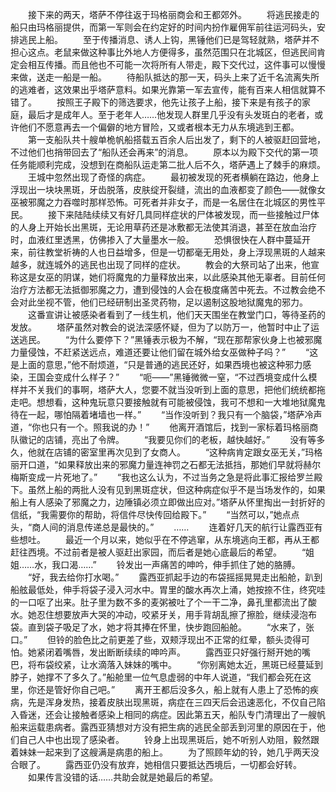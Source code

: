 　　接下来的两天，塔萨不停往返于玛格丽商会和王都郊外。
　　将逃民接走的船只由玛格丽提供，而第一军则会在约定好的时间内扮作雇佣军前往运河码头，安排逃民上船。
　　至于传播消息、诱人上钩，黑锤他们已是驾轻就熟，塔萨并不担心这点。老鼠来做这种事比外地人方便得多，虽然范围只在北城区，但逃民间肯定会相互传播。而且他也不可能一次将所有人带走，殿下交代过，这件事可以慢慢来做，送走一船是一船。
　　待船队抵达的那一天，码头上来了近千名流离失所的逃难者，这效果出乎塔萨意料。如果光靠第一军去宣传，能有百来人相信就算不错了。
　　按照王子殿下的筛选要求，他先让孩子上船，接下来是有孩子的家庭，最后才是成年人。至于老年人……他发现人群里几乎没有头发斑白的老者，或许他们不愿意再去一个偏僻的地方冒险，又或者根本无力从东境逃到王都。
　　第一支船队共十艘单桅帆船搭载五百余人后出发了，剩下的人被驱赶回营地，不过他们也捎带回去了“船队还会再来”的消息。
　　原本以为殿下交代的第一项任务能顺利完成，没想到在商船队运走第二批人后不久，塔萨遇上了棘手的麻烦。
　　王城中忽然出现了奇怪的病症。
　　最初被发现的死者横躺在路边，他身上浮现出一块块黑斑，牙齿脱落，皮肤绽开裂缝，流出的血液都变了颜色——就像女巫被邪魔之力吞噬时那样恐怖。可死者并非女子，而是一名居住在北城区的男性平民。
　　接下来陆陆续续又有好几具同样症状的尸体被发现，而一些接触过尸体的人身上开始长出黑斑，无论用草药还是冰敷都无法使其消退，甚至在放血治疗时，血液红里透黑，仿佛掺入了大量墨水一般。
　　恐惧很快在人群中蔓延开来，前往教堂祈祷的人也日益增多，但是一切都毫无用处，身上浮现黑斑的人越来越多，就连城外的逃民也出现了同样的症状。
　　教会的大祭司站了出来，他宣称这是女巫的阴谋，她们将魔鬼的力量释放出来，以此感染其他无辜者。目前任何治疗方法都无法抵御邪魔之力，遭到侵蚀的人会在极度痛苦中死去。不过教会绝不会对此坐视不管，他们已经研制出圣灵药物，足以遏制这股地狱魔鬼的邪力。
　　这番宣讲让被感染者看到了一线生机，他们天天围坐在教堂门口，等待圣药的发放。
　　塔萨虽然对教会的说法深感怀疑，但为了以防万一，他暂时中止了运送逃民。
　　“为什么要停下？”黑锤表示极为不解，“现在那帮家伙身上也被邪魔力量侵蚀，不赶紧送远点，难道还要让他们留在城外给女巫做种子吗？”
　　“这是上面的意思，”他不耐烦道，“只是普通的逃民还好，如果西境也被这种邪力感染，王国会变成什么样子？”
　　“呃——”黑锤微微一窒，“不过西境变成什么模样并不关我们的事啊，塔萨大人，您要不就当没听到上面的意思，把他们统统都拖走吧。想想看，这种鬼玩意只要接触就有可能被侵蚀，我可不想和一大堆地狱魔鬼待在一起，哪怕隔着堵墙也一样。”
　　“当作没听到？我只有一个脑袋，”塔萨冷声道，“你也只有一个。照我说的办！”
　　他离开酒馆后，找到一家标着玛格丽商队徽记的店铺，亮出了令牌。
　　“我要见你们的老板，越快越好。”
　　没有等多久，他就在店铺的密室里再次见到了女商人。
　　“这种病肯定跟女巫无关，”玛格丽开口道，“如果释放出来的邪魔力量连神罚之石都无法抵挡，那她们早就将赫尔梅斯变成一片死地了。”
　　“我也这么认为，不过当务之急是将此事汇报给罗兰殿下。虽然上船的两批人没有见到黑斑症状，但这种病症似乎不是当场发作的，如果船上有人感染了邪魔之力，边陲镇必须立即做出应对。”塔萨从怀里掏出一封折好的信纸，“我需要你的帮助，将信件尽快传回给殿下。”
　　“当然可以，”她点点头，“商人间的消息传递总是最快的。”
　　……
　　连着好几天的航行让露西亚有些想吐。
　　最近一个月以来，她似乎在不停逃窜，从东境逃向王都，再从王都赶往西境。不过前者是被人驱赶出家园，而后者是她心底最后的希望。
　　“姐姐……水，我口渴……”
　　铃发出一声痛苦的呻吟，伸手抓住了她的胳膊。
　　“好，我去给你打水喝。”
　　露西亚抓起手边的布袋摇摇晃晃走出船舱，趴到船舷最低处，伸手将袋子浸入河水中。胃里的酸水再次上涌，她按捺不住，终究哇的一口呕了出来。肚子里为数不多的麦粥被吐了个一干二净，鼻孔里都流出了酸水。她忍住想要放声大哭的冲动，咬紧牙关，用手背胡乱擦了擦脸，继续浸泡布袋。直到袋子吸足了水，她才将其捧在怀里，快步跑回船舱。
　　“水来了，张口。”
　　但铃的脸色比之前更差了些，双颊浮现出不正常的红晕，额头烫得可怕。她紧闭着嘴唇，发出断断续续的呻吟声。
　　露西亚只好强行掰开她的嘴巴，将布袋绞紧，让水滴落入妹妹的嘴中。
　　“你别离她太近，黑斑已经蔓延到脖子，她撑不了多久了。”船舱里一位气息虚弱的中年人说道，“我们都会死在这里，你还是管好你自己吧。”
　　离开王都后没多久，船上就有人患上了恐怖的疾病，先是浑身发热，接着皮肤出现黑斑，病症在三四天后会迅速恶化，不仅自己陷入昏迷，还会让接触者感染上相同的病症。因此第五天，船队专门清理出了一艘帆船来运载患病者。露西亚猜想对方没有把生病的逃民全部丢到河里的原因在于，他们自己人中也出现了感染者。
　　铃身上出现黑斑后，她不听别人劝阻，毅然跟着妹妹一起来到了这艘满是病患的船上。
　　为了照顾年幼的铃，她几乎两天没合眼了。
　　露西亚仍没有放弃，她相信只要抵达西境后，一切都会好转。
　　如果传言没错的话……共助会就是她最后的希望。